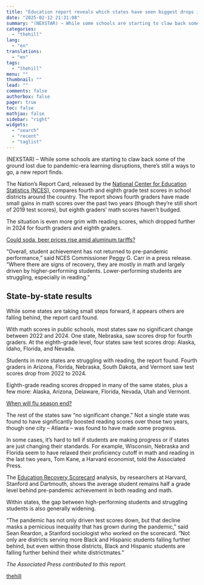```yaml
---
title: "Education report reveals which states have seen biggest drops in reading, math scores"
date: "2025-02-12 21:31:08"
summary: "(NEXSTAR) – While some schools are starting to claw back some of the ground lost due to pandemic-era learning disruptions, there’s still a ways to go, a new report finds. The Nation’s Report Card, released by the National Center for Education Statistics (NCES), compares fourth and eighth grade test scores..."
categories:
  - "thehill"
lang:
  - "en"
translations:
  - "en"
tags:
  - "thehill"
menu: ""
thumbnail: ""
lead: ""
comments: false
authorbox: false
pager: true
toc: false
mathjax: false
sidebar: "right"
widgets:
  - "search"
  - "recent"
  - "taglist"
---
```


(NEXSTAR) – While some schools are starting to claw back some of the ground lost due to pandemic-era learning disruptions, there’s still a ways to go, a new report finds.

The Nation’s Report Card, released by the [National Center for Education Statistics (NCES)](https://nces.ed.gov/nationsreportcard/), compares fourth and eighth grade test scores in school districts around the country. The report shows fourth graders have made small gains in math scores over the past two years (though they’re still short of 2019 test scores), but eighth graders’ math scores haven’t budged.

The situation is even more grim with reading scores, which dropped further in 2024 for fourth graders and eighth graders.

[Could soda, beer prices rise amid aluminum tariffs?](https://thehill.com/homenews/nexstar_media_wire/5138672-could-soda-beer-prices-rise-amid-aluminum-tariffs/?ipid=promo-link-block1) 

“Overall, student achievement has not returned to pre-pandemic performance,” said NCES Commissioner Peggy G. Carr in a press release. “Where there are signs of recovery, they are mostly in math and largely driven by higher-performing students. Lower-performing students are struggling, especially in reading.”

State-by-state results
----------------------

While some states are taking small steps forward, it appears others are falling behind, the report card found.

With math scores in public schools, most states saw no significant change between 2022 and 2024. One state, Nebraska, saw scores drop for fourth graders. At the eighth-grade level, four states saw test scores drop: Alaska, Idaho, Florida, and Nevada.

Students in more states are struggling with reading, the report found. Fourth graders in Arizona, Florida, Nebraska, South Dakota, and Vermont saw test scores drop from 2022 to 2024.

Eighth-grade reading scores dropped in many of the same states, plus a few more: Alaska, Arizona, Delaware, Florida, Nevada, Utah and Vermont.

[When will flu season end?](https://thehill.com/homenews/nexstar_media_wire/5129109-when-will-flu-season-end/?ipid=promo-link-block2) 

The rest of the states saw “no significant change.” Not a single state was found to have significantly boosted reading scores over those two years, though one city – Atlanta – was found to have made some progress.

In some cases, it’s hard to tell if students are making progress or if states are just changing their standards. For example, Wisconsin, Nebraska and Florida seem to have relaxed their proficiency cutoff in math and reading in the last two years, Tom Kane, a Harvard economist, told the Associated Press.

The [Education Recovery Scorecard](https://educationrecoveryscorecard.org/) analysis, by researchers at Harvard, Stanford and Dartmouth, shows the average student remains half a grade level behind pre-pandemic achievement in both reading and math.

Within states, the gap between high-performing students and struggling students is also generally widening.

“The pandemic has not only driven test scores down, but that decline masks a pernicious inequality that has grown during the pandemic,” said Sean Reardon, a Stanford sociologist who worked on the scorecard. “Not only are districts serving more Black and Hispanic students falling further behind, but even within those districts, Black and Hispanic students are falling further behind their white districtmates.”

*The Associated Press contributed to this report.*

[thehill](https://thehill.com/homenews/nexstar_media_wire/5139320-education-report-reveals-which-states-have-seen-biggest-drops-in-reading-math-scores/)
